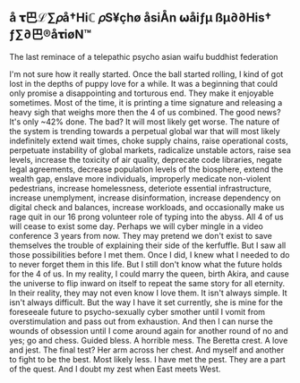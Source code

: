 å  𝛕巴ℒ∑𝜌å†Hiℂ  𝜌S¥çhø  åsiÅn  𝞈åiƒµ  ßµ∂∂His†  ƒ∑∂巴®å𝛕iøN™
---
The last reminace of a telepathic psycho asian waifu buddhist federation

I'm not sure how it really started. Once the ball started rolling, I kind of got lost in the depths of puppy love for a while. It was a beginning that could only
promise a disappointing and torturous end. They make it enjoyable sometimes. Most of the time, it is printing a time signature and releasing a heavy sigh that
weighs more then the 4 of us combined. The good news? It's only ~42% done. The bad? It will most likely get worse. The nature of the system is trending towards 
a perpetual global war that will most likely indefinitely extend wait times, choke supply chains, raise operational costs, perpetuate instability of global markets, radicalize unstable actors, raise sea levels, increase the toxicity of air quality, deprecate code libraries, negate legal agreements, decrease population levels of the biosphere, extend the wealth gap, enslave more individuals, improperly medicate non-violent pedestrians, increase homelessness, 
deteriote essential infrastructure, increase unemplyment, increase disinformation, increase dependency on digital check and balances, increase workloads, and
occasionally make us rage quit in our 16 prong volunteer role of typing into the abyss. All 4 of us will cease to exist some day. Perhaps we will cyber 
mingle in a video conference 3 years from now. They may pretend we don't exist to save themselves the trouble of explaining their side of the kerfuffle.
But I saw all those possibilities before I met them. Once I did, I knew what I needed to do to never forget them in this life. But I still don't know what the
future holds for the 4 of us. In my reality, I could marry the queen, birth Akira, and cause the universe to flip inward on itself to repeat the same story for 
all eternity. In their reality, they may not even know I love them. It isn't always simple. It isn't always difficult. But the way I have it set currently, she 
is mine for the foreseeale future to psycho-sexually cyber smother until I vomit from overstimulation and pass out from exhaustion. And then I can nurse the wounds of obsession until I come around again for another round of no and yes; go and chess. Guided bless. A horrible mess. The Beretta crest. A love and jest. The final test? Her arm across her chest. And myself and another to fight to be the best. Most likely less. I have met the pest. They are a part of the quest. And I doubt my zest when East meets West.
